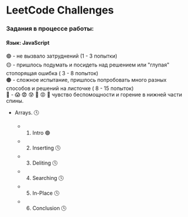 # LeetCode Challenges

### Задания в процессе работы:
#### Язык: JavaScript

🟢 - не вызвало затруднений (1 - 3 попытки)  
🟡 - пришлось подумать и посидеть над решением или "глупая" стопорящая ошибка ( 3 - 8 попыток)  
🟠 - сложное испытание, пришлось попробовать много разных способов и решений на листочке ( 8 - 15 попыток)  
🔴 - 😱 😨 😰 🤯 😡 🤬 чувство беспомощности и горение в нижней части спины.

- Arrays. 🕓

  - 1. Intro 🟢
  - 2. Inserting 🕓
  - 3. Deliting 🕓
  - 4. Searching 🕓
  - 5. In-Place 🕓
  - 6. Conclusion 🕓
  

